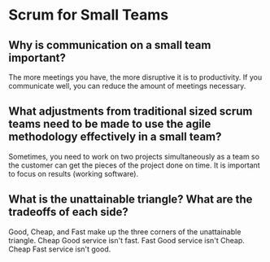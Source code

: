 # Scrum for Small Teams
## Why is communication on a small team important?
The more meetings you have, the more disruptive it is to productivity. If you communicate well, you can reduce the amount of meetings necessary. 
## What adjustments from traditional sized scrum teams need to be made to use the agile methodology effectively in a small team?
Sometimes, you need to work on two projects simultaneously as a team so the customer can get the pieces of the project done on time. It is important to focus on results (working software). 
## What is the unattainable triangle? What are the tradeoffs of each side?
Good, Cheap, and Fast make up the three corners of the unattainable triangle. Cheap Good service isn't fast. Fast Good service isn't Cheap. Cheap Fast service isn't good.
